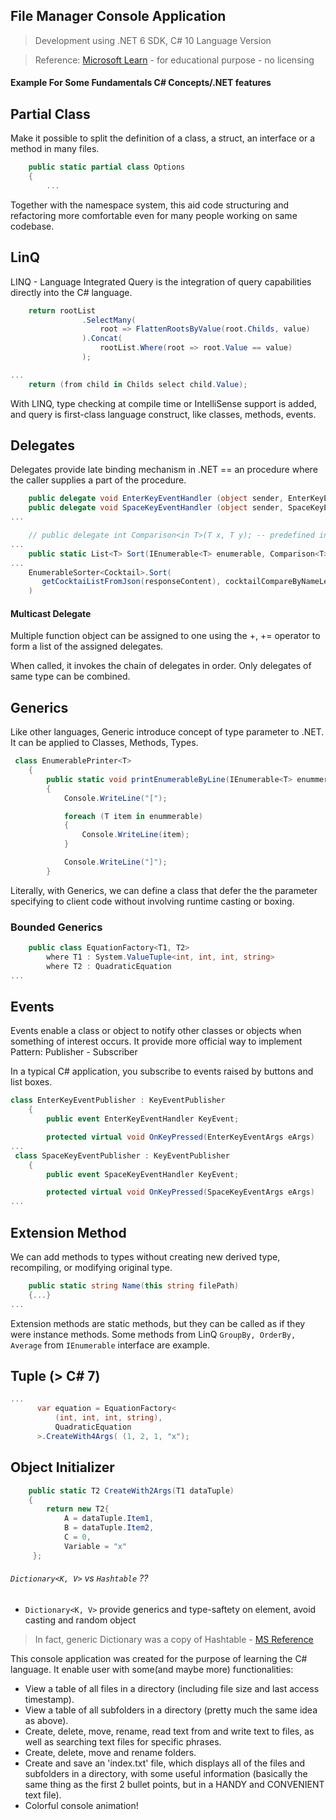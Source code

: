 ## File Manager Console Application

> Development using .NET 6 SDK, C# 10 Language Version

> Reference: [Microsoft Learn](https://learn.microsoft.com) - for educational purpose - no licensing

#### Example For Some Fundamentals C# Concepts/.NET features

## Partial Class

Make it possible to split the definition of a class, a struct, an interface or a method in many files.

```cs
    public static partial class Options
    {
        ...
```

Together with the namespace system, this aid code structuring and refactoring more comfortable even for many people working on same codebase.

## LinQ

LINQ - Language Integrated Query is the integration of query capabilities directly into the C# language.

```cs
    return rootList
                .SelectMany(
                    root => FlattenRootsByValue(root.Childs, value)
                ).Concat(
                    rootList.Where(root => root.Value == value)
                );
```

```cs
...
    return (from child in Childs select child.Value);
```

With LINQ, type checking at compile time or IntelliSense support is added, and query is first-class language construct, like classes, methods, events.

## Delegates

Delegates provide late binding mechanism in .NET == an procedure where the caller supplies a part of the procedure.

```cs
    public delegate void EnterKeyEventHandler (object sender, EnterKeyEventArgs eArgs);
    public delegate void SpaceKeyEventHandler (object sender, SpaceKeyEventArgs eArgs);
...
```

```cs
    // public delegate int Comparison<in T>(T x, T y); -- predefined in System namespace
...
    public static List<T> Sort(IEnumerable<T> enumerable, Comparison<T> comparatorForT)
...
    EnumerableSorter<Cocktail>.Sort(
       getCocktaiListFromJson(responseContent), cocktailCompareByNameLength
    )
```

#### Multicast Delegate

Multiple function object can be assigned to one  using the +, += operator to form a list of the assigned delegates.

When called, it invokes the chain of delegates in order. Only delegates of same type can be combined.

## Generics

Like other languages, Generic introduce concept of type parameter to .NET. It can be applied to Classes, Methods, Types.

```cs
 class EnumerablePrinter<T>   
    {
        public static void printEnumerableByLine(IEnumerable<T> enummerable)
        {
            Console.WriteLine("[");

            foreach (T item in enummerable)
            {
                Console.WriteLine(item);
            }

            Console.WriteLine("]");
        }
```

Literally, with Generics, we can define a class that defer the the parameter specifying to client code without involving runtime casting or boxing.

### Bounded Generics

```cs
    public class EquationFactory<T1, T2>
        where T1 : System.ValueTuple<int, int, int, string>
        where T2 : QuadraticEquation
...
```

## Events

Events enable a class or object to notify other classes or objects when something of interest occurs. It provide more official way to implement Pattern: Publisher - Subscriber

In a typical C# application, you subscribe to events raised by buttons and list boxes.

```cs
class EnterKeyEventPublisher : KeyEventPublisher
    {
        public event EnterKeyEventHandler KeyEvent;

        protected virtual void OnKeyPressed(EnterKeyEventArgs eArgs)
...
 class SpaceKeyEventPublisher : KeyEventPublisher
    {
        public event SpaceKeyEventHandler KeyEvent;

        protected virtual void OnKeyPressed(SpaceKeyEventArgs eArgs)
...
```

## Extension Method

We can add methods to types without creating new derived type, recompiling, or modifying original type.
```cs
    public static string Name(this string filePath)
    {...}
...
```
Extension methods are static methods, but they can be called as if they were instance methods.
Some methods from LinQ `GroupBy, OrderBy, Average` from `IEnumerable` interface are example.

## Tuple (> C# 7)

```cs
...
      var equation = EquationFactory<
          (int, int, int, string),
          QuadraticEquation
      >.CreateWith4Args( (1, 2, 1, "x");
```

## Object Initializer

```cs
    public static T2 CreateWith2Args(T1 dataTuple)
    {
        return new T2{
            A = dataTuple.Item1,
            B = dataTuple.Item2,
            C = 0,
            Variable = "x"
     };
```

######  ```Dictionary<K, V>``` vs ```Hashtable``` ??

- ```Dictionary<K, V>``` provide generics and type-saftety on element, avoid casting and random object
> In fact, generic Dictionary was a copy of Hashtable - [MS Reference](https://referencesource.microsoft.com/#mscorlib/system/collections/hashtable.cs)

This console application was created for the purpose of learning the C# language. It enable user with some(and maybe more) functionalities:

- View a table of all files in a directory (including file size and last access timestamp).
- View a table of all subfolders in a directory (pretty much the same idea as above).
- Create, delete, move, rename, read text from and write text to files, as well as searching text files for specific phrases.
- Create, delete, move and rename folders.
- Create and save an 'index.txt' file, which displays all of the files and subfolders in a directory, with some useful information (basically the same thing as the first 2 bullet points, but in a HANDY and CONVENIENT text file).
- Colorful console animation!
